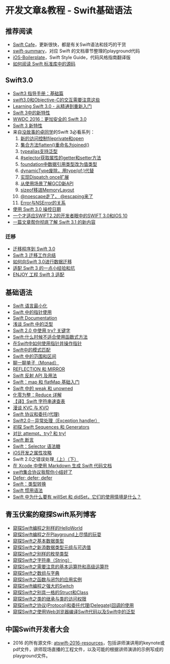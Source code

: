 # 开发文章&教程 - Swift基础语法
## 推荐阅读
- [Swift Cafe][1]，更新很快，都是有关Swift语法和技巧的干货
- [swift-summary][2]，对应 Swift 的文档章节整理的playground代码
- [iOS-Boilerplate][3]，Swift Style Guide，代码风格指南翻译版
- [如何阅读 Swift 标准库中的源码][4]

## Swift3.0
- [Swift3 指导手册：基础篇][5]
- [swift3.0和Objective-C的交互需要注意这些][6]
- [Learning Swift 3.0 - 从精通到重新入门][7]
- [Swift 3中的新特性][8]
- [WWDC 2016：更加安全的 Swift 3.0][9]
- [Swift 3 新特性][10]
- 来自[没故事的卓同学][11]的Swift 3必看系列：
	1. [新的访问控制fileprivate和open][12]
	2. [集合方法flatten()重命名为joined()][13]
	3. [typealias支持泛型][14]
	4. [\#selector获取属性的getter和setter方法][15]
	5. [foundation中数据引用类型改为值类型][16]
	6. [dynamicType废除，用type(of:)代替][17]
	7. [实现Dispatch once扩展][18]
	8. [从使用场景了解GCD新API][19]
	6. [sizeof移进MemoryLayout][20]
	6. [@noescape走了， @escaping来了][21]
	6. [Error与NSError的关系][22]
- [使用 Swift 3.0 操控日期][23]
- [一个才适应SWIFT2.2的开发者眼中的SWIFT 3.0和IOS 10][24]
- [一篇文章帮你彻底了解 Swift 3.1 的新内容][25]

### 迁移
- [迁移程序到 Swift 3.0][26]
- [Swift 3 迁移工作总结][27]
- [如何向Swift 3.0进行数据迁移][28]
- [适配 Swift 3 的一点小经验和坑][29]
- [ENJOY 工程 Swift 3 适配][30]

## 基础语法
- [Swift 语言最小化][31]
- [Swift 中的指针使用][32]
- [Swift Documentation][33]
- [浅谈 Swift 中的泛型][34]
- [Swift 2.0 中使用 try? 关键字][35]
- [Swift:什么时候不适合使用函数式方法][36]
- [在Swift中如何使用指针并操作指针][37]
- [Swift中的模式匹配][38]
- [Swift 中的范围和区间][39]
- [聊一聊单子（Monad）][40]
- [REFLECTION 和 MIRROR][41]
- [Swift 反射 API 及用法][42]
- [Swift：map 和 flatMap 基础入门][43]
- [Swift 中的 weak 和 unowned][44]
- [化零为整：Reduce 详解][45]
- [【译】Swift 字符串速查表][46]
- [漫谈 KVC 与 KVO][47]
- [Swift 协议和委托(代理)][48]
- [Swift2.0－异常处理（Exception handler）][49]
- [初探 Swift Sequences 和 Generators][50]
- [对比 attempt、try? 和 try!][51]
- [Swift 断言][52]
- [Swift：Selector 语法糖][53]
- [iOS开发之属性攻略][54]
- Swift 2.0之错误处理[（上）][55][（下）][56]
- [在 Xcode 中使用 Markdown 生成 Swift 代码文档][57]
- [swift集合协议我帮你小结好了][58]
- [Defer; defer; defer][59]
- [Swift：类型转换][60]
- [Swift 惯用语法][61]
- [Swift 中为什么要有 willSet 和 didSet，它们的使用情境是什么？][62]

## 青玉伏案的窥探Swift系列博客
- [窥探Swift编程之别样的HelloWorld][63]
- [窥探Swift编程之在Playground上尽情的玩耍][64]
- [窥探Swift之基本数据类型][65]
- [窥探Swift之新添数据类型元组与可选值][66]
- [窥探Swift之别样的枚举类型][67]
- [窥探Swift之字符串（String）][68]
- [窥探Swift之需要注意的基本运算符和高级运算符][69]
- [窥探Swift之数组与字典][70]
- [窥探Swift之函数与闭包的应用实例][71]
- [窥探Swift编程之强大的Switch][72]
- [窥探Swift之别具一格的Struct和Class][73]
- [窥探Swift之类的继承与类的访问权限][74]
- [窥探Swift之协议(Protocol)和委托代理(Delegate)回调的使用][75]
- [窥探Swift之使用Web浏览器编译Swift代码以及Swift中的泛型][76]

## 中国Swift开发者大会
- 2016 的所有源文件: [atswift-2016-resources][77]，包括讲师演讲用的keynote或pdf文件，讲师现场直播的工程文件，以及可能的根据讲师演讲的示例写成的playground文件。

[1]:	http://swiftcafe.io/ "Swift Cafe"
[2]:	https://github.com/jakarmy/swift-summary "swift-summary"
[3]:	https://github.com/wxyyxc1992/iOS-Boilerplate "iOS-Boilerplate"
[4]:	http://swift.gg/2016/12/30/how-to-read-the-swift-standard-libray-source/ "如何阅读 Swift 标准库中的源码"
[5]:	http://swift.gg/2017/01/11/swift-3-tutorial-fundamentals/ "Swift3 指导手册：基础篇"
[6]:	http://www.jianshu.com/p/992af0be91b7 "swift3.0和Objective-C的交互需要注意这些"
[7]:	http://blog.csdn.net/xsl_bj/article/details/51819887 "Learning Swift 3.0 - 从精通到重新入门"
[8]:	http://www.cocoachina.com/swift/20160713/17028.html
[9]:	http://swift.gg/2016/07/21/wwdc-2016-increased-safety-in-swift-3/ "WWDC 2016：更加安全的 Swift 3.0"
[10]:	http://swift.gg/2016/07/27/swift3-changes/ "Swift 3 新特性"
[11]:	http://www.jianshu.com/users/88a056103c02 "没故事的卓同学"
[12]:	http://www.jianshu.com/p/604305a61e57 "Swift 3必看：新的访问控制fileprivate和open"
[13]:	http://www.jianshu.com/p/03acfed96ad7 "Swift 3必看：集合方法flatten()重命名为joined()"
[14]:	http://www.jianshu.com/p/8152e632a780 "Swift 3必看：typealias支持泛型"
[15]:	http://www.jianshu.com/p/70ef96704f4e "Swift 3必看：#selector获取属性的getter和setter方法"
[16]:	http://www.jianshu.com/p/70684b2e0c15 "Swift 3必看：foundation中数据引用类型改为值类型"
[17]:	http://www.jianshu.com/p/7eb4053d339e "Swift 3必看：dynamicType废除，用type(of:)代替"
[18]:	http://www.jianshu.com/p/640b64faea9a "实现Dispatch once扩展"
[19]:	http://www.jianshu.com/p/fc78dab5736f "从使用场景了解GCD新API"
[20]:	http://www.jianshu.com/p/65c4b453d3ea "Swift 3必看：sizeof移进MemoryLayout"
[21]:	http://www.jianshu.com/p/120069d493f5 "Swift 3必看：@noescape走了， @escaping来了"
[22]:	http://www.jianshu.com/p/a36047852ccc "Swift 3必看：Error与NSError的关系"
[23]:	http://swift.gg/2017/01/19/handling-dates-with-swift-3-0/ "使用 Swift 3.0 操控日期"
[24]:	http://fanhang.me/ios/-ge-cai-gua-ying-swift2.2de-kai-fa-zhe-yan-zhong-de-swift-3.0he-ios-10
[25]:	http://www.jianshu.com/p/bb0bd1881a35 "一篇文章帮你彻底了解 Swift 3.1 的新内容"
[26]:	http://www.jianshu.com/p/198405c1c467 "迁移程序到 Swift 3.0"
[27]:	http://www.jianshu.com/p/f4761952b8c2 "Swift 3 迁移工作总结"
[28]:	https://www.sdk.cn/news/4636
[29]:	https://imtx.me/archives/2064.html "适配 Swift 3 的一点小经验和坑"
[30]:	http://blog.nswebfrog.com/2016/11/03/swift3-adaption/
[31]:	http://www.jianshu.com/p/3d8963cdb0b9
[32]:	http://onevcat.com/2015/01/swift-pointer/
[33]:	http://nshipster.cn/swift-documentation/
[34]:	http://swift.gg/2015/09/16/swift-generics/ "浅谈 Swift 中的泛型"
[35]:	http://swift.gg/2015/08/31/swift-2-lets-try/ "Swift 2.0 中使用 try? 关键字"
[36]:	http://swift.gg/2015/08/28/swift_when_the_functional_approach_is_not_right/ "Swift:什么时候不适合使用函数式方法"
[37]:	https://github.com/icepy/_posts/issues/3
[38]:	http://swift.gg/2015/10/16/swift-pattern-matching/ "Swift中的模式匹配"
[39]:	http://swift.gg/2015/10/26/swift-ranges-and-intervals/ "Swift 中的范围和区间"
[40]:	http://swift.gg/2015/10/30/lets-talk-about-monads/ "聊一聊单子（Monad）"
[41]:	http://swifter.tips/reflect/
[42]:	http://swift.gg/2015/11/23/swift-reflection-api-what-you-can-do/ "Swift 反射 API 及用法"
[43]:	http://swift.gg/2015/11/26/swift-map-and-flatmap/ "Swift：map 和 flatMap 基础入门"
[44]:	http://swift.gg/2015/12/02/swift-weak-and-unowned/ "Swift 中的 weak 和 unowned"
[45]:	http://swift.gg/2015/12/10/reduce-all-the-things/ "化零为整：Reduce 详解"
[46]:	http://www.cocoachina.com/swift/20151218/14746.html
[47]:	http://swiftcafe.io/2016/01/03/kvc/ "漫谈 KVC 与 KVO"
[48]:	http://www.cnblogs.com/xilanglang/p/5143613.html "Swift 协议和委托(代理)"
[49]:	http://www.cnblogs.com/GarveyCalvin/p/5081608.html "Swift2.0－异常处理（Exception handler）"
[50]:	http://swift.gg/2016/03/10/experimenting-with-swift-2-sequencetype-generatortype/ "初探 Swift Sequences 和 Generators"
[51]:	http://swift.gg/2016/04/15/swift-my-attempt-code-vs-try-and-try/ "对比 attempt、try? 和 try!"
[52]:	http://swift.gg/2016/05/11/friday-qa-2016-03-04-swift-asserts/ "Friday Q&A 2016-03-04：Swift 断言"
[53]:	http://swift.gg/2016/06/02/swift-selector-syntax-sugar/ "Swift：Selector 语法糖"
[54]:	http://www.jianshu.com/p/cad5cb401b07 "iOS开发之属性攻略"
[55]:	http://www.swiftyper.com/Swift/swift2_error_handling.html
[56]:	http://www.swiftyper.com/Swift/swift2_error_handling_part_2.html
[57]:	http://swift.gg/2016/06/15/swift-markdown/ "在 Xcode 中使用 Markdown 生成 Swift 代码文档"
[58]:	http://www.jianshu.com/p/5902eb0a9ac8 "swift集合协议我帮你小结好了"
[59]:	http://swift.gg/2016/12/01/defer-defer-defer/ "Defer; defer; defer"
[60]:	http://swift.gg/2016/11/29/swift-typecasing/ "Swift：类型转换"
[61]:	http://swift.gg/2017/02/17/swift-idioms/ "Swift 惯用语法"
[62]:	http://www.jianshu.com/p/5b72d5af7635 "Swift 中为什么要有 willSet 和 didSet，它们的使用情境是什么？"
[63]:	http://www.cnblogs.com/ludashi/p/4451207.html "窥探Swift编程之别样的HelloWorld"
[64]:	http://www.cnblogs.com/ludashi/p/4451481.html "窥探Swift编程之在Playground上尽情的玩耍"
[65]:	http://www.cnblogs.com/ludashi/p/4454496.html "窥探Swift之基本数据类型"
[66]:	http://www.cnblogs.com/ludashi/p/4711010.html "窥探Swift之新添数据类型元组与可选值"
[67]:	http://www.cnblogs.com/ludashi/p/4721158.html "窥探Swift之别样的枚举类型"
[68]:	http://www.cnblogs.com/ludashi/p/4725018.html "窥探Swift之字符串（String）"
[69]:	http://www.cnblogs.com/ludashi/p/4963036.html "窥探Swift之需要注意的基本运算符和高级运算符"
[70]:	http://www.cnblogs.com/ludashi/p/5006321.html "窥探Swift之数组与字典"
[71]:	http://www.cnblogs.com/ludashi/p/4968837.html "窥探Swift之函数与闭包的应用实例"
[72]:	http://www.cnblogs.com/ludashi/p/5033542.html "窥探Swift编程之强大的Switch"
[73]:	http://www.cnblogs.com/ludashi/p/5044196.html "窥探Swift之别具一格的Struct和Class"
[74]:	http://www.cnblogs.com/ludashi/p/5048831.html "窥探Swift之类的继承与类的访问权限"
[75]:	http://www.cnblogs.com/ludashi/p/5057858.html "窥探Swift之协议(Protocol)和委托代理(Delegate)回调的使用"
[76]:	http://www.cnblogs.com/ludashi/p/5066286.html "窥探Swift之使用Web浏览器编译Swift代码以及Swift中的泛型"
[77]:	https://github.com/atConf/atswift-2016-resources "atswift-2016-resources"